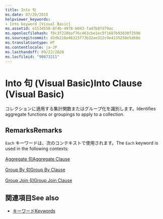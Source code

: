 ```yaml
---
title: Into 句
ms.date: 07/20/2015
helpviewer_keywords:
- Into keyword [Visual Basic]
ms.assetid: e1534550-8f4b-4978-b043-fad7b8fd79ac
ms.openlocfilehash: f0c3f228baf76c463cbe1ec5f1687b93830f2596
ms.sourcegitcommit: d2db216e46323f73b32ae312c9e4135258e5d68e
ms.translationtype: HT
ms.contentlocale: ja-JP
ms.lasthandoff: 09/22/2020
ms.locfileid: "90873211"
---
```

# <a name="into-clause-visual-basic"></a><span data-ttu-id="656e6-102">Into 句 (Visual Basic)</span><span class="sxs-lookup"><span data-stu-id="656e6-102">Into Clause (Visual Basic)</span></span>

<span data-ttu-id="656e6-103">コレクションに適用する集計関数またはグループ化を識別します。</span><span class="sxs-lookup"><span data-stu-id="656e6-103">Identifies aggregate functions or groupings to apply to a collection.</span></span>  
  
## <a name="remarks"></a><span data-ttu-id="656e6-104">Remarks</span><span class="sxs-lookup"><span data-stu-id="656e6-104">Remarks</span></span>  

 <span data-ttu-id="656e6-105">`Each` キーワードは、次のコンテキストで使用されます。</span><span class="sxs-lookup"><span data-stu-id="656e6-105">The `Each` keyword is used in the following contexts:</span></span>  
  
 [<span data-ttu-id="656e6-106">Aggregate 句</span><span class="sxs-lookup"><span data-stu-id="656e6-106">Aggregate Clause</span></span>](../queries/aggregate-clause.md)  
  
 [<span data-ttu-id="656e6-107">Group By 句</span><span class="sxs-lookup"><span data-stu-id="656e6-107">Group By Clause</span></span>](../queries/group-by-clause.md)  
  
 [<span data-ttu-id="656e6-108">Group Join 句</span><span class="sxs-lookup"><span data-stu-id="656e6-108">Group Join Clause</span></span>](../queries/group-join-clause.md)  
  
## <a name="see-also"></a><span data-ttu-id="656e6-109">関連項目</span><span class="sxs-lookup"><span data-stu-id="656e6-109">See also</span></span>

- [<span data-ttu-id="656e6-110">キーワード</span><span class="sxs-lookup"><span data-stu-id="656e6-110">Keywords</span></span>](../keywords/index.md)
